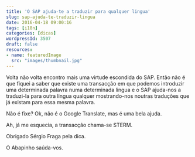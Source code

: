 ```yaml
---
title: 'O SAP ajuda-te a traduzir para qualquer lingua'
slug: sap-ajuda-te-traduzir-lingua
date: 2016-04-18 09:00:16
tags: [i18n]
categories: [dicas]
wordpressId: 3507
draft: false
resources:
- name: featuredImage
  src: "images/thumbnail.jpg"
---
```

Volta não volta encontro mais uma virtude escondida do SAP. Então não é que fiquei a saber que existe uma transacção em que podemos introduzir uma determinada palavra numa determinada lingua e o SAP ajuda-nos a traduzi-la para outra lingua qualquer mostrando-nos noutras traduções que já existam para essa mesma palavra.

Não é fixe? Ok, não é o Google Translate, mas é uma bela ajuda.

Ah, já me esquecia, a transacção chama-se STERM.

Obrigado Sérgio Fraga pela dica.

O Abapinho saúda-vos.
